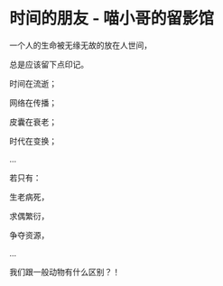 # 时间的朋友 - 喵小哥的留影馆

一个人的生命被无缘无故的放在人世间，

总是应该留下点印记。

时间在流逝；

网络在传播；

皮囊在衰老；

时代在变换；

...

若只有：

生老病死，

求偶繁衍，

争夺资源，

...

我们跟一般动物有什么区别？！

